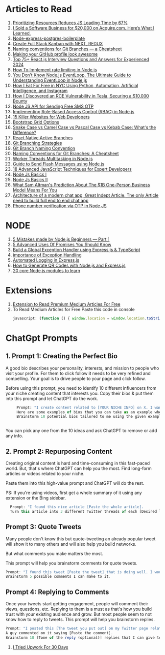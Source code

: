 # Articles to Read

1. [Prioritizing Resources Reduces JS Loading Time by 67%](https://freedium.cfd/medium.com/@Choco23/prioritizing-resources-reduces-js-loading-time-by-67-8139053444b5)
1. [I Sold a Software Business for $20,000 on Acquire.com. Here’s What I Learned.](https://readmedium.com/en/https:/medium.com/@_michaellin/i-sold-a-software-business-for-20-000-on-acquire-com-heres-what-i-learned-ac600c2a248f)
2. [Node-express-postgres-boilerplate](https://github.dev/japananh/node-express-postgres-boilerplate)
3. [Create Full Stack Kanban with NEXT, REDUX](https://www.freecodecamp.org/news/build-full-stack-app-with-typescript-nextjs-redux-toolkit-firebase/)
4. [Naming conventions for Git Branches — a Cheatsheet](https://medium.com/@abhay.pixolo/naming-conventions-for-git-branches-a-cheatsheet-8549feca2534)
5. [Making your GitHub profile look awesome](https://freedium.cfd/.com/codex/making-your-github-profile-look-awesome-869d6d130dbb)
6. [Top 75+ React.js Interview Questions and Answers for Experienced 2024](https://scriptedshadows.medium.com/react-js-interview-questions-and-answers-for-experienced-developers-ce78d26a3be8)
7. [How To Implement rate limiting in Node.js](https://readmedium.com/en/https:/ahmedsalman74.medium.com/how-to-implement-rate-limiting-in-node-js-14cb91d5cb6f)
8. [You Don’t Know Node.js EventLoop, The Ultimate Guide to Understanding EventLoop in Node.js](https://blog.bitsrc.io/you-dont-know-node-js-eventloop-8ee16831767)
9. [How I Eat For Free in NYC Using Python, Automation, Artificial Intelligence, and Instagram](https://medium.com/@chrisbuetti/how-i-eat-for-free-in-nyc-using-python-automation-artificial-intelligence-and-instagram-a5ed8a1e2a10)
10. [How I Discovered an RCE Vulnerability in Tesla, Securing a $10,000 Bounty](https://medium.com/@sahul1996l/how-i-discovered-an-rce-vulnerability-in-tesla-securing-a-10-000-bounty-62e725c2a6bd)
11. [Node JS API for Sending Free SMS OTP](https://medium.com/@mg_84673/node-js-api-for-sending-free-sms-otp-c9c3ebc14c0f)
12. [Implementing Role-Based Access Control (RBAC) in Node.js](https://medium.com/@techsuneel99/implementing-role-based-access-control-rbac-in-node-js-871591b80a83)
13. [15 Killer Websites for Web Developers](https://javascript.plainenglish.io/15-killer-websites-for-web-developers-97113695e775)
14. [Bootstrap Grid Options](https://getbootstrap.com/docs/4.0/layout/grid/#grid-options)
15. [Snake Case vs Camel Case vs Pascal Case vs Kebab Case: What's the Difference?](https://www.freecodecamp.org/news/snake-case-vs-camel-case-vs-pascal-case-vs-kebab-case-whats-the-difference/)
16. [React Native Active Branches](https://github.com/facebook/react-native/branches/active)
17. [Git Branching Strategies](https://www.engati.com/blog/git-branching-strategies#:~:text=GIT%20branching%20strategies%20are%20patterns,%2C%20stability%2C%20%26%20release%20management.)
18. [Git Branch Naming Convention](https://phoenixnap.com/kb/git-branch-name-convention)
19. [Naming Conventions for Git Branches: A Cheatsheet](https://medium.com/@abhay.pixolo/naming-conventions-for-git-branches-a-cheatsheet-8549feca2534)
20. [Worker Threads Multitasking in Node.js](https://medium.com/@manikmudholkar831995/worker-threads-multitasking-in-nodejs-6028cdf35e9d)
21. [Guide to Send Flash Messages using Node.js](https://peeyushjss.medium.com/guide-to-send-flash-messages-using-nodejs-b4f83d4b0bd7)
22. [18 Advanced JavaScript Techniques for Expert Developers](https://webcache.googleusercontent.com/search?q=cache:https://javascript.plainenglish.io/18-advanced-javascript-techniques-for-expert-developers-23633e62d4d2&strip=0&vwsrc=1&referer=medium-parser)
23. [Node Js Basics I ](https://umarfarooquekhan.medium.com/node-js-interview-questions-and-answer-part-2-7b2dbe8e5f48)
24. [Node Js Basics II ](https://umarfarooquekhan.medium.com/top-10-node-js-interview-questions-and-answer-6cad1a65a518)
25. [What Sam Altman's Prediction About The $1B One-Person Business Model Means For You](https://freedium.cfd/medium.com/swlh/what-sam-altmans-prediction-about-the-1b-one-person-business-model-means-for-you-4d1329a052ff)
26. [Architecture of a modern chat app, Great Indept Article, The only Article need to build full end to end chat app](https://medium.com/@rishabh011/enterprise-grade-architecture-of-a-modern-chat-app-d60a11867255)
27. [Phone number verification via OTP in Node JS](https://medium.com/@phone-email/phone-number-verification-via-otp-in-node-js-e6530b267dbb)


# NODE

1. [5 Mistakes made by Node.js Beginners — Part 1](https://medium.com/deno-the-complete-reference/5-mistakes-made-by-node-js-beginners-part-1-3efda8c14c1c)
2. [5 Advanced Uses Of Promises You Should Know](https://freedium.cfd/blog.stackademic.com/5-advanced-uses-of-promises-you-should-know-cbc504f9f91b)
3. [Build a Global Exception Handler using Express.js & TypeScript](https://mirzaleka.medium.com/build-a-global-exception-handler-using-express-js-typescript-b9bb2f521e5e)
4. [importance of Exception Handling](https://mirzaleka.medium.com/server-side-exception-handling-patterns-practices-a889d0c557)
5. [Automated Logging in Express.js](https://mirzaleka.medium.com/automated-logging-in-express-js-a1f85ca6c5cd)
6. [How to Generate QR Codes with Node.js and Express.js](https://medium.com/@mohsinogen/how-to-generate-qr-codes-with-node-js-and-express-js-a098f9a38525)
7. [20 core Node.js modules to learn](https://blog.stackademic.com/20-core-node-js-modules-to-learn-48d8b1e40d32)

# Extensions
1. [Extension to Read Premium Medium Articles For Free](https://chrome.google.com/webstore/detail/egejbknaophaadmhijkepokfchkbnelc)
2. To Read Medium Articles for Free Paste this code in console
   ```js
   javascript: (function () { window.location = window.location.toString().replace("https://", "https://freedium.cfd/"); })();
   ```



# ChatGpt Prompts
## 1. Prompt 1: Creating the Perfect Bio

   A good bio describes your personality, interests, and mission to people who visit your profile. 
   For them to click follow it needs to be very refined and compelling. Your goal is to drive people to 
   your page and click follow.

   Before using this prompt, you need to identify 10 different influencers from your niche creating content
   that interests you. Copy their bios & put them into this prompt and let ChatGPT do the work.
      
  ```js
       Prompt: "I create content related to [YOUR NICHE INFO] on X. I want you to write a professional bio for my profile.
       Here are some examples of bios that you can take as an example when creating my bio [COPY AND PASTE THE BIOS].
       Brainstorm 10 potential bios tailored to me using the given examples as an inspiration for style and ideas."
   
  ````
   You can pick any one from the 10 ideas and ask ChatGPT to remove or add any info.


## 2. Prompt 2: Repurposing Content

   Creating original content is hard and time-consuming in this fast-paced world. But, that's where ChatGPT can help you the most.
   Find long-form articles or videos related to your niche.

  Paste them into this high-value prompt and ChatGPT will do the rest.

  PS: If you're using videos, first get a whole summary of it using any extension or the Bing sidebar.

   ```js
     Prompt: "I found this nice article [Paste the whole article].
     Turn this article into 3 different Twitter threads of each [Desired length] taking the best pieces out of it.

   ```
## Prompt 3: Quote Tweets

Many people don't know this but quote-tweeting an already popular tweet will show it to many others and 
will also help you build networks.

But what comments you make matters the most.

This prompt will help you brainstorm comments for quote tweets.

```js
Prompt: "I found this tweet [Paste the tweet] that is doing well. I would like to retweet it with my views.
Brainstorm 5 possible comments I can make to it.
``` 

## Prompt 4: Replying to Comments

Once your tweets start getting engagement, people will comment their views, questions, etc. 
Replying to them is a must as that's how you build trust with your existing audience and grow. 
But most people seem to not know how to reply to tweets. 
This prompt will help you brainstorm replies.

```js
Prompt: "I posted this [The tweet you put out] on my Twitter page related to [Insert your page info].
A guy commented on it saying [Paste the comment].
Brainstorm 10 [Tone of the reply (optional)] replies that I can give to him.
```




1. [I Tried Upwork For 30 Days](https://freedium.cfd/medium.com/@hammadhassan1/i-tried-upwork-for-30-days-17239e75c6b1)
